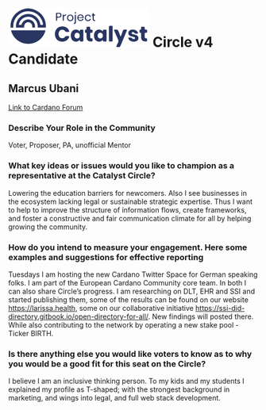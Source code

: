 # ![Project Catalyst](../assets/catalyst.svg) Circle v4 Candidate #

## Marcus Ubani ##

[Link to Cardano Forum](https://forum.cardano.org/t/marcus-ubani-platform-statement/109227)

### Describe Your Role in the Community ###

Voter, Proposer, PA, unofficial Mentor

### What key ideas or issues would you like to champion as a representative at the Catalyst Circle? ###

Lowering the education barriers for newcomers. Also I see businesses in the ecosystem lacking legal or sustainable strategic expertise. Thus I want to help to improve the structure of information flows, create frameworks, and foster a constructive and fair communication climate for all by helping growing the community.

### How do you intend to measure your engagement. Here some examples and suggestions for effective reporting ###

Tuesdays I am hosting the new Cardano Twitter Space for German speaking folks. I am part of the European Cardano Community core team. In both I can also share Circle’s progress. I am researching on DLT, EHR and SSI and started publishing them, some of the results can be found on our website https://larissa.health, some on our collaborative initiative https://ssi-did-directory.gitbook.io/open-directory-for-all/. New findings will posted there. While also contributing to the network by operating a new stake pool - Ticker BIRTH.

### Is there anything else you would like voters to know as to why you would be a good fit for this seat on the Circle? ###

I believe I am an inclusive thinking person. To my kids and my students I explained my profile as T-shaped; with the strongest background in marketing, and wings into legal, and full web stack development.